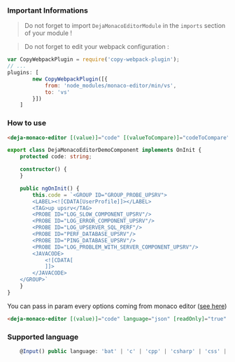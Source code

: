 ### Important Informations
> Do not forget to import `DejaMonacoEditorModule` in the `imports` section of your module !

> Do not forget to edit your webpack configuration :

```javascript
var CopyWebpackPlugin = require('copy-webpack-plugin');
// ...
plugins: [
        new CopyWebpackPlugin([{
            from: 'node_modules/monaco-editor/min/vs',
            to: 'vs'
        }])
    ]
```

### How to use
```html
<deja-monaco-editor [(value)]="code" [(valueToCompare)]="codeToCompare" language="xml"></deja-monaco-editor>
```

```typescript
export class DejaMonacoEditorDemoComponent implements OnInit {
    protected code: string;

    constructor() {
    }

    public ngOnInit() {
		this.code = `<GROUP ID="GROUP_PROBE_UPSRV">
        <LABEL><![CDATA[UserProfile]]></LABEL>
        <TAG>up upsrv</TAG>
        <PROBE ID="LOG_SLOW_COMPONENT_UPSRV"/>
        <PROBE ID="LOG_ERROR_COMPONENT_UPSRV"/>
        <PROBE ID="LOG_UPSERVER_SQL_PERF"/>
        <PROBE ID="PERF_DATABASE_UPSRV"/>
        <PROBE ID="PING_DATABASE_UPSRV"/>
        <PROBE ID="LOG_PROBLEM_WITH_SERVER_COMPONENT_UPSRV"/>
        <JAVACODE>
            <![CDATA[
			]]>
        </JAVACODE>
    </GROUP>`
    }
}
```

You can pass in param every options coming from monaco editor ([see here](https://microsoft.github.io/monaco-editor/api/interfaces/monaco.editor.ieditoroptions.html#readonly))
```html
<deja-monaco-editor [(value)]="code" language="json" [readOnly]="true" [automaticLayout]="true"></deja-monaco-editor>
```

### Supported language
```typescript
    @Input() public language: 'bat' | 'c' | 'cpp' | 'csharp' | 'css' | 'dockerfile' | 'fsharp' | 'go' | 'graphql' | 'handlebars' | 'html' | 'ini' | 'jade' | 'javascript' | 'json' | 'less' | 'lua' | 'markdown' | 'objective-c' | 'php' | 'csharp' | 'plaintext' | 'postiats' | 'powershell' | 'python' | 'r' | 'razor' | 'ruby' | 'scss' | 'sql' | 'swift' | 'typescript' | 'vb' | 'xml' | 'yaml';
```
